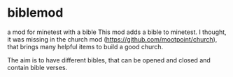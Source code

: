 # biblemod
a mod for minetest with a bible
This mod adds a bible to minetest. I thought, it was missing in the church mod (https://github.com/mootpoint/church), that brings many helpful items to build a good church.

The aim is to have different bibles, that can be opened and closed and contain bible verses.
